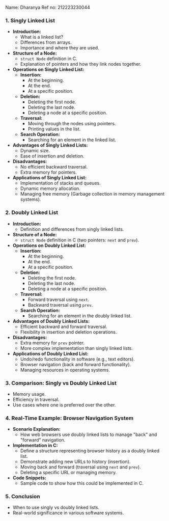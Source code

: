 Name: Dharanya
Ref no: 212223230044

### 1. **Singly Linked List**
   - **Introduction:**
     - What is a linked list?
     - Differences from arrays.
     - Importance and where they are used.
   - **Structure of a Node:**
     - `struct Node` definition in C.
     - Explanation of pointers and how they link nodes together.
   - **Operations on Singly Linked List:**
     - **Insertion:**
       - At the beginning.
       - At the end.
       - At a specific position.
     - **Deletion:**
       - Deleting the first node.
       - Deleting the last node.
       - Deleting a node at a specific position.
     - **Traversal:**
       - Moving through the nodes using pointers.
       - Printing values in the list.
     - **Search Operation:**
       - Searching for an element in the linked list.
   - **Advantages of Singly Linked Lists:**
     - Dynamic size.
     - Ease of insertion and deletion.
   - **Disadvantages:**
     - No efficient backward traversal.
     - Extra memory for pointers.
   - **Applications of Singly Linked List:**
     - Implementation of stacks and queues.
     - Dynamic memory allocation.
     - Managing free memory (Garbage collection in memory management systems).

### 2. **Doubly Linked List**
   - **Introduction:**
     - Definition and differences from singly linked lists.
   - **Structure of a Node:**
     - `struct Node` definition in C (two pointers: `next` and `prev`).
   - **Operations on Doubly Linked List:**
     - **Insertion:**
       - At the beginning.
       - At the end.
       - At a specific position.
     - **Deletion:**
       - Deleting the first node.
       - Deleting the last node.
       - Deleting a node at a specific position.
     - **Traversal:**
       - Forward traversal using `next`.
       - Backward traversal using `prev`.
     - **Search Operation:**
       - Searching for an element in the doubly linked list.
   - **Advantages of Doubly Linked Lists:**
     - Efficient backward and forward traversal.
     - Flexibility in insertion and deletion operations.
   - **Disadvantages:**
     - Extra memory for `prev` pointer.
     - More complex implementation than singly linked lists.
   - **Applications of Doubly Linked List:**
     - Undo/redo functionality in software (e.g., text editors).
     - Browser navigation (back and forward functionality).
     - Managing resources in operating systems.

### 3. **Comparison: Singly vs Doubly Linked List**
   - Memory usage.
   - Efficiency in traversal.
   - Use cases where one is preferred over the other.

### 4. **Real-Time Example: Browser Navigation System**
   - **Scenario Explanation:**
     - How web browsers use doubly linked lists to manage "back" and "forward" navigation.
   - **Implementation in C:**
     - Define a structure representing browser history as a doubly linked list.
     - Demonstrate adding new URLs to history (insertion).
     - Moving back and forward (traversal using `next` and `prev`).
     - Deleting a specific URL or managing memory.
   - **Code Snippets:**
     - Sample code to show how this could be implemented in C.

### 5. **Conclusion**
   - When to use singly vs doubly linked lists.
   - Real-world significance in various software systems.
